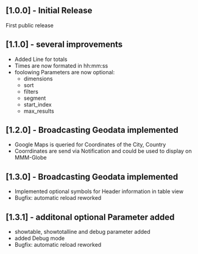 ## [1.0.0] - Initial Release

First public release

## [1.1.0] - several improvements

* Added Line for totals
* Times are now formated in hh:mm:ss
* foolowing Parameters are now optional: 		 
    * dimensions
    * sort
    * filters
    * segment
    * start_index
    * max_results

## [1.2.0] - Broadcasting Geodata implemented

* Google Maps is queried for Coordinates of the City, Country
* Coorrdinates are send via Notification and could be used to display on MMM-Globe

## [1.3.0] - Broadcasting Geodata implemented

* Implemented optional symbols for Header information in table view
* Bugfix: automatic reload reworked

## [1.3.1] - additonal optional Parameter added

* showtable, showtotalline and debug parameter added
* added Debug mode
* Bugfix: automatic reload reworked
